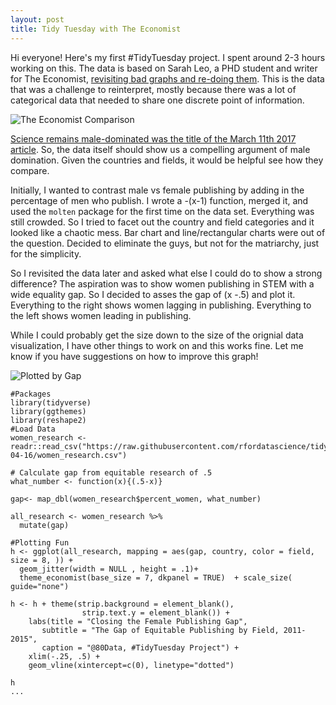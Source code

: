 ```yaml
---
layout: post
title: Tidy Tuesday with The Economist
---
```


Hi everyone! Here's my first #TidyTuesday project. I spent around 2-3 hours working on this. The data is based on Sarah Leo, a PHD
student and writer for The Economist, [revisiting bad graphs and re-doing them](https://medium.economist.com/mistakes-weve-drawn-a-few-8cdd8a42d368). This is the data that was a challenge to reinterpret,
mostly because there was a lot of categorical data that needed to share one discrete point of information. 

![The Economist Comparison](https://cdn-images-1.medium.com/max/1400/1*7GJIxnYsyFSGgQV537Ittg.png)

[Science remains male-dominated was the title of the March 11th 2017 article](https://www.economist.com/science-and-technology/2017/03/11/science-remains-male-dominated).
So, the data itself should show us a compelling argument of male domination. Given the countries and fields, it would be helpful see how they compare. 

Initially, I wanted to contrast male vs female publishing by adding in the percentage of men who publish. I wrote a -(x-1) function, merged it, 
and used the ```molten``` package for the first time on the data set. Everything was still crowded. So I tried to facet out the country and field categories
and it looked like a chaotic mess. Bar chart and line/rectangular charts were out of the question. Decided to eliminate the guys, but not for the matriarchy, just for the simplicity. 

So I revisited the data later and asked what else I could do to show a strong difference? The aspiration was to show women publishing in
STEM with a wide equality gap. So I decided to asses the gap of (x -.5) and plot it. Everything to the right shows women lagging in publishing. 
Everything to the left shows women leading in publishing. 

While I could probably get the size down to the size of the orignial data visualization, I have other things to work on and this works fine.
Let me know if you have suggestions on how to improve this graph!

![Plotted by Gap](https://github.com/AdriMichelson/adrimichelson.github.io/blob/master/images/Rplot01.png)



```
#Packages
library(tidyverse)
library(ggthemes)
library(reshape2)
#Load Data
women_research <- readr::read_csv("https://raw.githubusercontent.com/rfordatascience/tidytuesday/master/data/2019/2019-04-16/women_research.csv")

# Calculate gap from equitable research of .5
what_number <- function(x){(.5-x)}

gap<- map_dbl(women_research$percent_women, what_number)

all_research <- women_research %>%
  mutate(gap)

#Plotting Fun
h <- ggplot(all_research, mapping = aes(gap, country, color = field, size = 8, )) + 
  geom_jitter(width = NULL , height = .1)+
  theme_economist(base_size = 7, dkpanel = TRUE)  + scale_size( guide="none") 

h <- h + theme(strip.background = element_blank(),
                strip.text.y = element_blank()) + 
    labs(title = "Closing the Female Publishing Gap", 
       subtitle = "The Gap of Equitable Publishing by Field, 2011-2015", 
       caption = "@80Data, #TidyTuesday Project") + 
    xlim(-.25, .5) +   
    geom_vline(xintercept=c(0), linetype="dotted")

h
...
